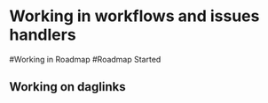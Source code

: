 # Working in workflows and issues handlers

#Working in Roadmap
#Roadmap Started 
## Working on daglinks
